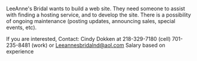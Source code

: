 LeeAnne's Bridal wants to build a web site.
They need someone to assist with finding a
hosting service, and to develop the site. There
is a possibility of ongoing maintenance (posting
updates, announcing sales, special events, etc).

If you are interested,
Contact: Cindy Dokken at
218-329-7180 (cell)
701-235-8481 (work) or
Leeannesbridalnd@aol.com
Salary based on experience